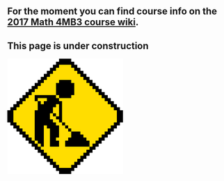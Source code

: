 ## For the moment you can find course info on the [2017 Math 4MB3 course wiki](http://ms.mcmaster.ca/earn/4MB3/).

## This page is under construction

![const](images/under-construction.gif)

